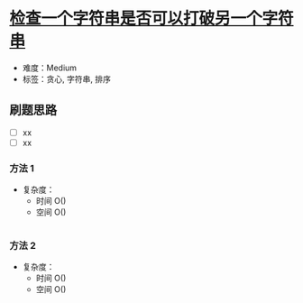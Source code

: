 # [检查一个字符串是否可以打破另一个字符串](https://leetcode-cn.com/problems/check-if-a-string-can-break-another-string/)

- 难度：Medium
- 标签：贪心, 字符串, 排序

## 刷题思路

- [ ] xx
- [ ] xx

### 方法 1

- 复杂度：
    - 时间 O()
    - 空间 O()

``` js

```

### 方法 2

- 复杂度：
    - 时间 O()
    - 空间 O()

``` js

```
